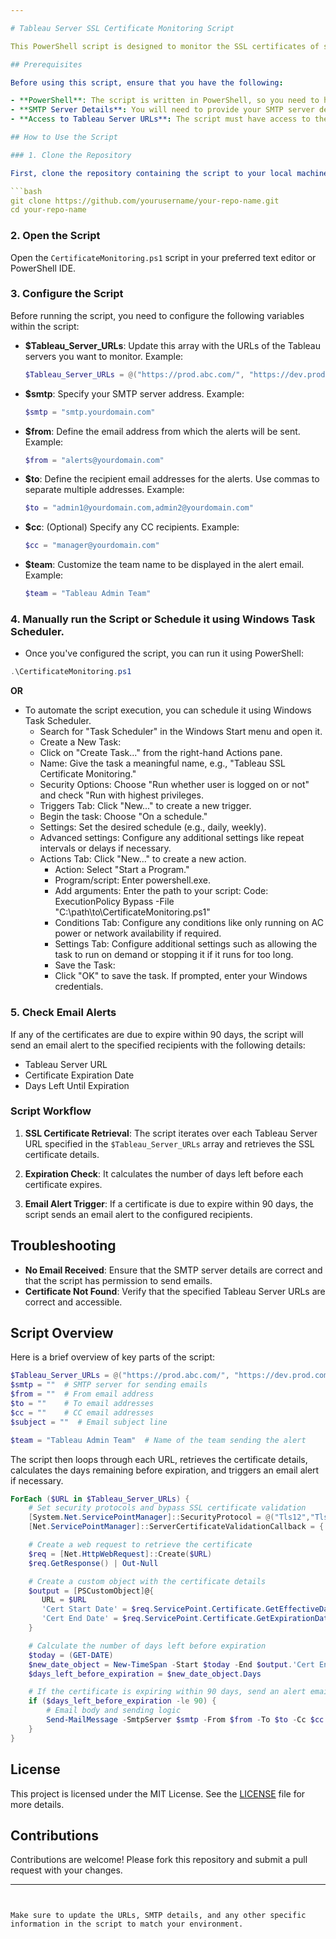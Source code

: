 ```yaml
---

# Tableau Server SSL Certificate Monitoring Script

This PowerShell script is designed to monitor the SSL certificates of specified Tableau Server URLs and send email alerts if the certificates are close to expiration. The script checks the certificate expiration dates and triggers an email notification if a certificate is due to expire within 90 days.

## Prerequisites

Before using this script, ensure that you have the following:

- **PowerShell**: The script is written in PowerShell, so you need to have PowerShell installed on the machine where the script will be executed.
- **SMTP Server Details**: You will need to provide your SMTP server details to send email notifications.
- **Access to Tableau Server URLs**: The script must have access to the specified Tableau Server URLs to retrieve SSL certificate information.

## How to Use the Script

### 1. Clone the Repository

First, clone the repository containing the script to your local machine:

```bash
git clone https://github.com/yourusername/your-repo-name.git
cd your-repo-name
```

### 2. Open the Script

Open the `CertificateMonitoring.ps1` script in your preferred text editor or PowerShell IDE.

### 3. Configure the Script

Before running the script, you need to configure the following variables within the script:

- **$Tableau_Server_URLs**: Update this array with the URLs of the Tableau servers you want to monitor. Example:
  ```powershell
  $Tableau_Server_URLs = @("https://prod.abc.com/", "https://dev.prod.com/")
  ```

- **$smtp**: Specify your SMTP server address. Example:
  ```powershell
  $smtp = "smtp.yourdomain.com"
  ```

- **$from**: Define the email address from which the alerts will be sent. Example:
  ```powershell
  $from = "alerts@yourdomain.com"
  ```

- **$to**: Define the recipient email addresses for the alerts. Use commas to separate multiple addresses. Example:
  ```powershell
  $to = "admin1@yourdomain.com,admin2@yourdomain.com"
  ```

- **$cc**: (Optional) Specify any CC recipients. Example:
  ```powershell
  $cc = "manager@yourdomain.com"
  ```

- **$team**: Customize the team name to be displayed in the alert email. Example:
  ```powershell
  $team = "Tableau Admin Team"
  ```

### 4. Manually run the Script or Schedule it using Windows Task Scheduler.

- Once you've configured the script, you can run it using PowerShell:

```powershell
.\CertificateMonitoring.ps1
```

**OR**

- To automate the script execution, you can schedule it using Windows Task Scheduler.
    - Search for "Task Scheduler" in the Windows Start menu and open it.
    - Create a New Task:
    - Click on "Create Task..." from the right-hand Actions pane.
    - Name: Give the task a meaningful name, e.g., "Tableau SSL Certificate Monitoring."
    - Security Options: Choose "Run whether user is logged on or not" and check "Run with highest privileges.
    - Triggers Tab: Click "New..." to create a new trigger.
    - Begin the task: Choose "On a schedule."
    - Settings: Set the desired schedule (e.g., daily, weekly).
    - Advanced settings: Configure any additional settings like repeat intervals or delays if necessary.
    - Actions Tab: Click "New..." to create a new action.
      - Action: Select "Start a Program."
      - Program/script: Enter powershell.exe.
      - Add arguments: Enter the path to your script:
          Code: ExecutionPolicy Bypass -File "C:\path\to\CertificateMonitoring.ps1"
      - Conditions Tab: Configure any conditions like only running on AC power or network availability if required.
      - Settings Tab: Configure additional settings such as allowing the task to run on demand or stopping it if it runs for too long.
      - Save the Task:
      - Click "OK" to save the task. If prompted, enter your Windows credentials.

### 5. Check Email Alerts

If any of the certificates are due to expire within 90 days, the script will send an email alert to the specified recipients with the following details:
- Tableau Server URL
- Certificate Expiration Date
- Days Left Until Expiration

### Script Workflow

1. **SSL Certificate Retrieval**: The script iterates over each Tableau Server URL specified in the `$Tableau_Server_URLs` array and retrieves the SSL certificate details.

2. **Expiration Check**: It calculates the number of days left before each certificate expires.

3. **Email Alert Trigger**: If a certificate is due to expire within 90 days, the script sends an email alert to the configured recipients.

## Troubleshooting

- **No Email Received**: Ensure that the SMTP server details are correct and that the script has permission to send emails.
- **Certificate Not Found**: Verify that the specified Tableau Server URLs are correct and accessible.

## Script Overview

Here is a brief overview of key parts of the script:

```powershell
$Tableau_Server_URLs = @("https://prod.abc.com/", "https://dev.prod.com/") # List of Tableau Server URLs to monitor
$smtp = ""  # SMTP server for sending emails
$from = ""  # From email address
$to = ""    # To email addresses
$cc = ""    # CC email addresses
$subject = ""  # Email subject line

$team = "Tableau Admin Team"  # Name of the team sending the alert
```

The script then loops through each URL, retrieves the certificate details, calculates the days remaining before expiration, and triggers an email alert if necessary.

```powershell
ForEach ($URL in $Tableau_Server_URLs) {
    # Set security protocols and bypass SSL certificate validation
    [System.Net.ServicePointManager]::SecurityProtocol = @("Tls12","Tls11","Tls","Ssl3")
	[Net.ServicePointManager]::ServerCertificateValidationCallback = { $true }

    # Create a web request to retrieve the certificate
	$req = [Net.HttpWebRequest]::Create($URL)
	$req.GetResponse() | Out-Null

    # Create a custom object with the certificate details
	$output = [PSCustomObject]@{
	   URL = $URL
	   'Cert Start Date' = $req.ServicePoint.Certificate.GetEffectiveDateString()
	   'Cert End Date' = $req.ServicePoint.Certificate.GetExpirationDateString()
	}

    # Calculate the number of days left before expiration
	$today = (GET-DATE)
	$new_date_object = New-TimeSpan -Start $today -End $output.'Cert End Date'
	$days_left_before_expiration = $new_date_object.Days

    # If the certificate is expiring within 90 days, send an alert email
	if ($days_left_before_expiration -le 90) {
		# Email body and sending logic
	    Send-MailMessage -SmtpServer $smtp -From $from -To $to -Cc $cc -Subject $subject -Body $body -BodyAsHtml
	}
}
```

## License

This project is licensed under the MIT License. See the [LICENSE](LICENSE) file for more details.

## Contributions

Contributions are welcome! Please fork this repository and submit a pull request with your changes.

---
```


Make sure to update the URLs, SMTP details, and any other specific information in the script to match your environment.
